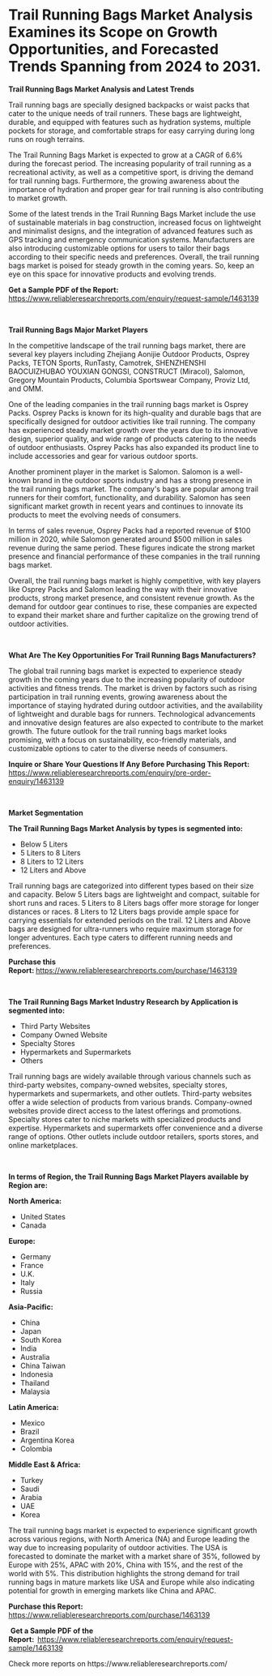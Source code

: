 <p><h1>Trail Running Bags Market Analysis Examines its Scope on Growth Opportunities, and Forecasted Trends Spanning from 2024 to 2031.</h1></p><p><strong>Trail Running Bags Market Analysis and Latest Trends</strong></p>
<p><p>Trail running bags are specially designed backpacks or waist packs that cater to the unique needs of trail runners. These bags are lightweight, durable, and equipped with features such as hydration systems, multiple pockets for storage, and comfortable straps for easy carrying during long runs on rough terrains.</p><p>The Trail Running Bags Market is expected to grow at a CAGR of 6.6% during the forecast period. The increasing popularity of trail running as a recreational activity, as well as a competitive sport, is driving the demand for trail running bags. Furthermore, the growing awareness about the importance of hydration and proper gear for trail running is also contributing to market growth.</p><p>Some of the latest trends in the Trail Running Bags Market include the use of sustainable materials in bag construction, increased focus on lightweight and minimalist designs, and the integration of advanced features such as GPS tracking and emergency communication systems. Manufacturers are also introducing customizable options for users to tailor their bags according to their specific needs and preferences. Overall, the trail running bags market is poised for steady growth in the coming years.  So, keep an eye on this space for innovative products and evolving trends.</p></p>
<p><strong>Get a Sample PDF of the Report:&nbsp;</strong> <a href="https://www.reliableresearchreports.com/enquiry/request-sample/1463139">https://www.reliableresearchreports.com/enquiry/request-sample/1463139</a></p>
<p>&nbsp;</p>
<p><strong>Trail Running Bags Major Market Players</strong></p>
<p><p>In the competitive landscape of the trail running bags market, there are several key players including Zhejiang Aonijie Outdoor Products, Osprey Packs, TETON Sports, RunTasty, Camotrek, SHENZHENSHI BAOCUIZHUBAO YOUXIAN GONGSI, CONSTRUCT (Miracol), Salomon, Gregory Mountain Products, Columbia Sportswear Company, Proviz Ltd, and OMM.</p><p>One of the leading companies in the trail running bags market is Osprey Packs. Osprey Packs is known for its high-quality and durable bags that are specifically designed for outdoor activities like trail running. The company has experienced steady market growth over the years due to its innovative design, superior quality, and wide range of products catering to the needs of outdoor enthusiasts. Osprey Packs has also expanded its product line to include accessories and gear for various outdoor sports.</p><p>Another prominent player in the market is Salomon. Salomon is a well-known brand in the outdoor sports industry and has a strong presence in the trail running bags market. The company's bags are popular among trail runners for their comfort, functionality, and durability. Salomon has seen significant market growth in recent years and continues to innovate its products to meet the evolving needs of consumers.</p><p>In terms of sales revenue, Osprey Packs had a reported revenue of $100 million in 2020, while Salomon generated around $500 million in sales revenue during the same period. These figures indicate the strong market presence and financial performance of these companies in the trail running bags market.</p><p>Overall, the trail running bags market is highly competitive, with key players like Osprey Packs and Salomon leading the way with their innovative products, strong market presence, and consistent revenue growth. As the demand for outdoor gear continues to rise, these companies are expected to expand their market share and further capitalize on the growing trend of outdoor activities.</p></p>
<p>&nbsp;</p>
<p><strong>What Are The Key Opportunities For Trail Running Bags Manufacturers?</strong></p>
<p><p>The global trail running bags market is expected to experience steady growth in the coming years due to the increasing popularity of outdoor activities and fitness trends. The market is driven by factors such as rising participation in trail running events, growing awareness about the importance of staying hydrated during outdoor activities, and the availability of lightweight and durable bags for runners. Technological advancements and innovative design features are also expected to contribute to the market growth. The future outlook for the trail running bags market looks promising, with a focus on sustainability, eco-friendly materials, and customizable options to cater to the diverse needs of consumers.</p></p>
<p><strong>Inquire or Share Your Questions If Any Before Purchasing This Report:</strong> <a href="https://www.reliableresearchreports.com/enquiry/pre-order-enquiry/1463139">https://www.reliableresearchreports.com/enquiry/pre-order-enquiry/1463139</a></p>
<p>&nbsp;</p>
<p><strong>Market Segmentation</strong></p>
<p><strong>The Trail Running Bags Market Analysis by types is segmented into:</strong></p>
<p><ul><li>Below 5 Liters</li><li>5 Liters to 8 Liters</li><li>8 Liters to 12 Liters</li><li>12 Liters and Above</li></ul></p>
<p><p>Trail running bags are categorized into different types based on their size and capacity. Below 5 Liters bags are lightweight and compact, suitable for short runs and races. 5 Liters to 8 Liters bags offer more storage for longer distances or races. 8 Liters to 12 Liters bags provide ample space for carrying essentials for extended periods on the trail. 12 Liters and Above bags are designed for ultra-runners who require maximum storage for longer adventures. Each type caters to different running needs and preferences.</p></p>
<p><strong>Purchase this Report:&nbsp;</strong><a href="https://www.reliableresearchreports.com/purchase/1463139">https://www.reliableresearchreports.com/purchase/1463139</a></p>
<p>&nbsp;</p>
<p><strong>The Trail Running Bags Market Industry Research by Application is segmented into:</strong></p>
<p><ul><li>Third Party Websites</li><li>Company Owned Website</li><li>Specialty Stores</li><li>Hypermarkets and Supermarkets</li><li>Others</li></ul></p>
<p><p>Trail running bags are widely available through various channels such as third-party websites, company-owned websites, specialty stores, hypermarkets and supermarkets, and other outlets. Third-party websites offer a wide selection of products from various brands. Company-owned websites provide direct access to the latest offerings and promotions. Specialty stores cater to niche markets with specialized products and expertise. Hypermarkets and supermarkets offer convenience and a diverse range of options. Other outlets include outdoor retailers, sports stores, and online marketplaces.</p></p>
<p>&nbsp;</p>
<p><strong>In terms of Region, the Trail Running Bags Market Players available by Region are:</strong></p>
<p>
    <p> <strong> North America: </strong>
        <ul>
            <li>United States</li>
            <li>Canada</li>
        </ul>
        </p> 
    <p> <strong> Europe: </strong>
        <ul>
            <li>Germany</li>
            <li>France</li>
            <li>U.K.</li>
            <li>Italy</li>
            <li>Russia</li>
        </ul>
        </p> 
    <p> <strong> Asia-Pacific: </strong>
        <ul>
            <li>China</li>
            <li>Japan</li>
            <li>South Korea</li>
            <li>India</li>
            <li>Australia</li>
            <li>China Taiwan</li>
            <li>Indonesia</li>
            <li>Thailand</li>
            <li>Malaysia</li>
        </ul>
        </p> 
    <p> <strong> Latin America: </strong>
        <ul>
            <li>Mexico</li>
            <li>Brazil</li>
            <li>Argentina Korea</li>
            <li>Colombia</li>
        </ul>
        </p> 
    <p> <strong> Middle East & Africa: </strong>
        <ul>
            <li>Turkey</li>
            <li>Saudi</li>
            <li>Arabia</li>
            <li>UAE</li>
            <li>Korea</li>
        </ul>
    </p>
    </p>
<p><p>The trail running bags market is expected to experience significant growth across various regions, with North America (NA) and Europe leading the way due to increasing popularity of outdoor activities. The USA is forecasted to dominate the market with a market share of 35%, followed by Europe with 25%, APAC with 20%, China with 15%, and the rest of the world with 5%. This distribution highlights the strong demand for trail running bags in mature markets like USA and Europe while also indicating potential for growth in emerging markets like China and APAC.</p></p>
<p><strong>Purchase this Report: </strong><a href="https://www.reliableresearchreports.com/purchase/1463139">https://www.reliableresearchreports.com/purchase/1463139</a></p>
<p>&nbsp;<strong>Get a Sample PDF of the Report:&nbsp;&nbsp;</strong><a href="https://www.reliableresearchreports.com/enquiry/request-sample/1463139">https://www.reliableresearchreports.com/enquiry/request-sample/1463139</a></p>
<p><strong></strong></p>
<p>Check more reports on https://www.reliableresearchreports.com/</p>